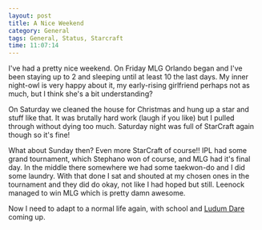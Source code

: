 ```yaml
---
layout: post
title: A Nice Weekend
category: General
tags: General, Status, Starcraft
time: 11:07:14
---
```

I've had a pretty nice weekend. On Friday MLG Orlando began and I've been staying up to 2 and sleeping until at least 10 the last days. My inner night-owl is very happy about it, my early-rising girlfriend perhaps not as much, but I think she's a bit understanding?

On Saturday we cleaned the house for Christmas and hung up a star and stuff like that. It was brutally hard work (laugh if you like) but I pulled through without dying too much. Saturday night was full of StarCraft again though so it's fine!

What about Sunday then? Even more StarCraft of course!! IPL had some grand tournament, which Stephano won of course, and MLG had it's final day. In the middle there somewhere we had some taekwon-do and I did some laundry. With that done I sat and shouted at my chosen ones in the tournament and they did do okay, not like I had hoped but still. Leenock managed to win MLG which is pretty damn awesome.

Now I need to adapt to a normal life again, with school and [Ludum Dare](http://www.ludumdare.com/compo/) coming up.

